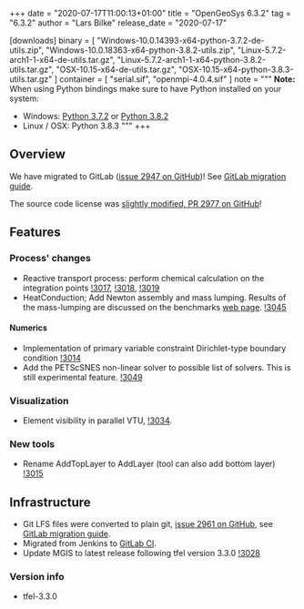 +++
date = "2020-07-17T11:00:13+01:00"
title = "OpenGeoSys 6.3.2"
tag = "6.3.2"
author = "Lars Bilke"
release_date = "2020-07-17"

[downloads]
binary = [
    "Windows-10.0.14393-x64-python-3.7.2-de-utils.zip",
    "Windows-10.0.18363-x64-python-3.8.2-utils.zip",
    "Linux-5.7.2-arch1-1-x64-de-utils.tar.gz",
    "Linux-5.7.2-arch1-1-x64-python-3.8.2-utils.tar.gz",
    "OSX-10.15-x64-de-utils.tar.gz",
    "OSX-10.15-x64-python-3.8.3-utils.tar.gz"
]
container = [
    "serial.sif",
    "openmpi-4.0.4.sif"
]
note = """
**Note:** When using Python bindings make sure to have Python installed on your system:

- Windows: [Python 3.7.2](https://www.python.org/ftp/python/3.7.2/python-3.7.2-amd64-webinstall.exe) or [Python 3.8.2](https://www.python.org/ftp/python/3.8.2/python-3.8.2-amd64-webinstall.exe)
- Linux / OSX: Python 3.8.3
"""
+++

<!-- vale off -->

## Overview

We have migrated to GitLab ([issue 2947 on GitHub](https://github.com/ufz/ogs/issues/2947))! See [GitLab migration guide](https://www.opengeosys.org/docs/devguide/advanced/gitlab-migration).

The source code license was [slightly modified, PR 2977 on GitHub](https://github.com/ufz/ogs/pull/2973)!

## Features

### Process' changes

- Reactive transport process: perform chemical calculation on the integration points [!3017](https://gitlab.opengeosys.org/ogs/ogs/-/merge_requests/3017), [!3018](https://gitlab.opengeosys.org/ogs/ogs/-/merge_requests/3018), [!3019](https://gitlab.opengeosys.org/ogs/ogs/-/merge_requests/3019)
- HeatConduction; Add Newton assembly and mass lumping. Results of the mass-lumping are discussed on the benchmarks [web page](https://www.opengeosys.org/docs/benchmarks/heatconduction/heatconduction-neumann/). [!3045](https://gitlab.opengeosys.org/ogs/ogs/-/merge_requests/3045)

#### Numerics

- Implementation of primary variable constraint Dirichlet-type boundary condition [!3014](https://gitlab.opengeosys.org/ogs/ogs/-/merge_requests/3014)
- Add the PETScSNES non-linear solver to possible list of solvers. This is still experimental feature. [!3049](https://gitlab.opengeosys.org/ogs/ogs/-/merge_requests/3049)

### Visualization

- Element visibility in parallel VTU, [!3034](https://gitlab.opengeosys.org/ogs/ogs/-/merge_requests/3034).

### New tools

- Rename AddTopLayer to AddLayer  (tool can also add bottom layer) [!3015](https://gitlab.opengeosys.org/ogs/ogs/-/merge_requests/3015)

## Infrastructure

- Git LFS files were converted to plain git, [issue 2961 on GitHub](https://github.com/ufz/ogs/issues/2961), see [GitLab migration guide](https://www.opengeosys.org/docs/devguide/advanced/gitlab-migration/#disable-git-lfs).
- Migrated from Jenkins to [GitLab CI](https://gitlab.opengeosys.org/ogs/ogs/-/pipelines).
- Update MGIS to latest release following tfel version 3.3.0 [!3028](https://gitlab.opengeosys.org/ogs/ogs/-/merge_requests/3028)

### Version info

- tfel-3.3.0
